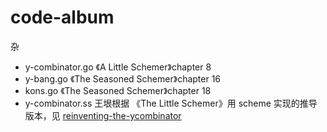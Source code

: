 # code-album
杂

+ y-combinator.go 《A Little Schemer》chapter 8
+ y-bang.go 《The Seasoned Schemer》chapter 16
+ kons.go 《The Seasoned Schemer》chapter 18
+ y-combinator.ss 王垠根据 《The Little Schemer》用 scheme 实现的推导版本，见 [reinventing-the-ycombinator](https://www.slideshare.net/yinwang0/reinventing-the-ycombinator)
